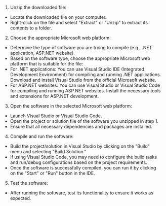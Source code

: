 1. Unzip the downloaded file:
- Locate the downloaded file on your computer.
- Right-click on the file and select "Extract" or "Unzip" to extract its contents to a folder.

2. Choose the appropriate Microsoft web platform:
- Determine the type of software you are trying to compile (e.g., .NET application, ASP.NET website).
- Based on the software type, choose the appropriate Microsoft web platform that is suitable for the file:
- For .NET applications: You can use Visual Studio IDE (Integrated Development Environment) for compiling and running .NET applications. Download and install Visual Studio from the official Microsoft website.
- For ASP.NET websites: You can use Visual Studio or Visual Studio Code for compiling and running ASP.NET websites. Install the necessary tools and extensions for ASP.NET development.

3. Open the software in the selected Microsoft web platform:
- Launch Visual Studio or Visual Studio Code.
- Open the project or solution file of the software you unzipped in step 1.
- Ensure that all necessary dependencies and packages are installed.

4. Compile and run the software:
- Build the project/solution in Visual Studio by clicking on the "Build" menu and selecting "Build Solution."
- If using Visual Studio Code, you may need to configure the build tasks and run/debug configurations based on the project requirements.
- Once the software is successfully compiled, you can run it by clicking on the "Start" or "Run" button in the IDE.

5. Test the software:
- After running the software, test its functionality to ensure it works as expected.
